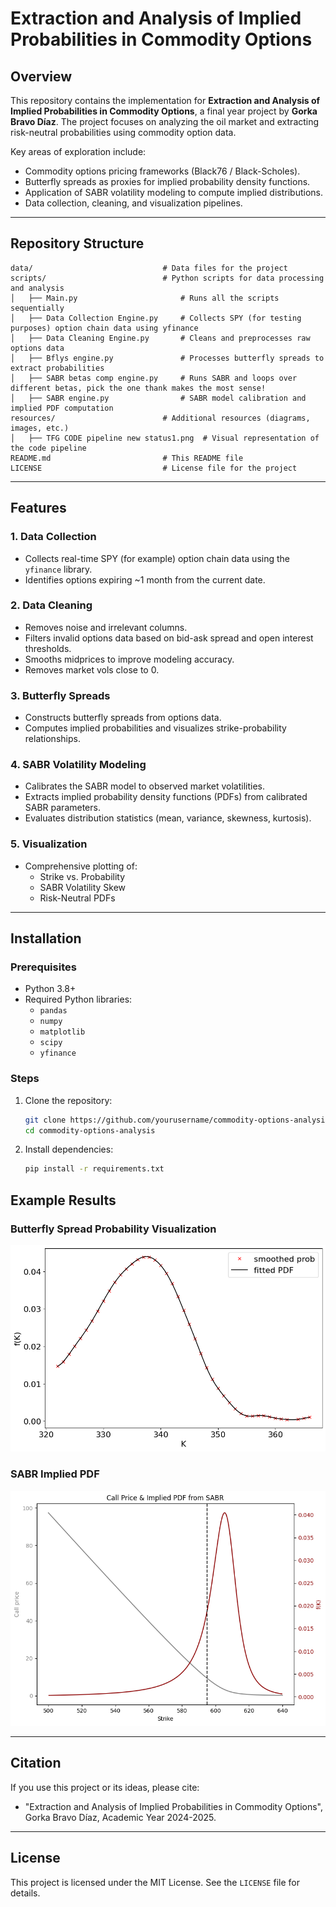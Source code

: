 # Extraction and Analysis of Implied Probabilities in Commodity Options

## Overview

This repository contains the implementation for **Extraction and Analysis of Implied Probabilities in Commodity Options**, a final year project by **Gorka Bravo Díaz**. The project focuses on analyzing the oil market and extracting risk-neutral probabilities using commodity option data.

Key areas of exploration include:
- Commodity options pricing frameworks (Black76  / Black-Scholes).
- Butterfly spreads as proxies for implied probability density functions.
- Application of SABR volatility modeling to compute implied distributions.
- Data collection, cleaning, and visualization pipelines.

---

## Repository Structure

```plaintext
data/                             # Data files for the project
scripts/                          # Python scripts for data processing and analysis
│   ├── Main.py                       # Runs all the scripts sequentially
│   ├── Data Collection Engine.py     # Collects SPY (for testing purposes) option chain data using yfinance
│   ├── Data Cleaning Engine.py       # Cleans and preprocesses raw options data
│   ├── Bflys engine.py               # Processes butterfly spreads to extract probabilities
│   ├── SABR betas comp engine.py     # Runs SABR and loops over different betas, pick the one thank makes the most sense!
│   ├── SABR engine.py                # SABR model calibration and implied PDF computation
resources/                        # Additional resources (diagrams, images, etc.)
│   ├── TFG CODE pipeline new status1.png  # Visual representation of the code pipeline
README.md                         # This README file
LICENSE                           # License file for the project
```

---

## Features

### 1. **Data Collection**
- Collects real-time SPY (for example) option chain data using the `yfinance` library.
- Identifies options expiring ~1 month from the current date.

### 2. **Data Cleaning**
- Removes noise and irrelevant columns.
- Filters invalid options data based on bid-ask spread and open interest thresholds.
- Smooths midprices to improve modeling accuracy.
- Removes market vols close to 0.

### 3. **Butterfly Spreads**
- Constructs butterfly spreads from options data.
- Computes implied probabilities and visualizes strike-probability relationships.

### 4. **SABR Volatility Modeling**
- Calibrates the SABR model to observed market volatilities.
- Extracts implied probability density functions (PDFs) from calibrated SABR parameters.
- Evaluates distribution statistics (mean, variance, skewness, kurtosis).

### 5. **Visualization**
- Comprehensive plotting of:
  - Strike vs. Probability
  - SABR Volatility Skew
  - Risk-Neutral PDFs

---

## Installation

### Prerequisites
- Python 3.8+
- Required Python libraries:
  - `pandas`
  - `numpy`
  - `matplotlib`
  - `scipy`
  - `yfinance`

### Steps
1. Clone the repository:
   ```bash
   git clone https://github.com/yourusername/commodity-options-analysis.git
   cd commodity-options-analysis
   ```

2. Install dependencies:
     ```bash
     pip install -r requirements.txt
     ```
## Example Results

### Butterfly Spread Probability Visualization
![Example Butterfly Visualization](resources/Bfly_PDF.png)  


### SABR Implied PDF
![SABR PDF Visualization](resources/PDF_SABR.png)  


---

## Citation

If you use this project or its ideas, please cite:
- "Extraction and Analysis of Implied Probabilities in Commodity Options", Gorka Bravo Díaz, Academic Year 2024-2025.

---

## License

This project is licensed under the MIT License. See the `LICENSE` file for details.


